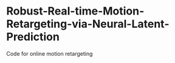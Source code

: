 # Robust-Real-time-Motion-Retargeting-via-Neural-Latent-Prediction
Code for online motion retargeting
